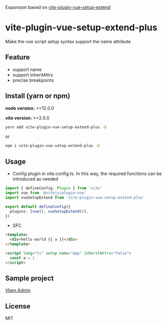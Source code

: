 Expansion based on [vite-plugin-vue-setup-extend](https://github.com/vbenjs/vite-plugin-vue-setup-extend)

# vite-plugin-vue-setup-extend-plus

Make the vue script setup syntax support the name attribute

## Feature 

- support name
- support inheritAttrs
- precise breakpoints
## Install (yarn or npm)

**node version:** >=12.0.0

**vite version:** >=2.0.0

```bash
yarn add vite-plugin-vue-setup-extend-plus -D
```

or

```bash
npm i vite-plugin-vue-setup-extend-plus -D
```

## Usage

- Config plugin in vite.config.ts. In this way, the required functions can be introduced as needed

```ts
import { defineConfig, Plugin } from 'vite'
import vue from '@vitejs/plugin-vue'
import vueSetupExtend from 'vite-plugin-vue-setup-extend-plus'

export default defineConfig({
  plugins: [vue(), vueSetupExtend()],
})
```

- SFC

```html
<template>
  <div>hello world {{ a }}</div>
</template>

<script lang="ts" setup name="App" inheritAttrs="false">
  const a = 1
</script>
```

## Sample project

[Vben Admin](https://github.com/anncwb/vue-vben-admin)

## License

MIT
